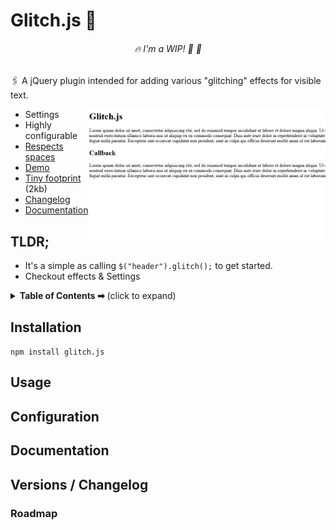 # Glitch.js 📀
<div align="center">

###### 🔥 I'm a WIP! 👩 🚒
</div>

🖇 A jQuery plugin intended for adding various "glitching" effects for visible text.

<img align="right" src=".github/glitch-js.gif?raw=true" height="220">

- Settings
- Highly configurable
- [Respects spaces](#git)
- [Demo](#manage-pre-releases)
- [Tiny footprint](#publish-to-npm) (2kb)
- [Changelog](#changelog)
- [Documentation](#github-releases)



## TLDR;
- It's a simple as calling `$("header").glitch();` to get started.
- Checkout effects & Settings

<details>
  <summary>
    <strong>Table of Contents ➡</strong> (click to expand)
  </summary>


  - [Installation](URL)
  - [Usage](URL)
  - [Configuration](URL)
  - [Documentation](URL)
  - [Versions / Changelog](URL)
  - [Roadmap](URL)

  <div align="center">
    A TundraDawn project
  </div>

</details>


## Installation
`npm install glitch.js`
## Usage
## Configuration
## Documentation
## Versions / Changelog
### Roadmap
